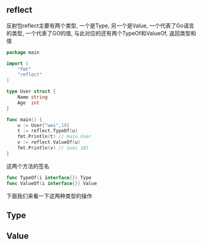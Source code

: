 ## reflect

反射包reflect主要有两个类型, 一个是Type, 另一个是Value, 一个代表了Go语言的类型, 一个代表了GO的值, 与此对应的还有两个TypeOf和ValueOf, 返回类型和值

```go
package main

import (
	"fmt"
	"reflect"
)

type User struct {
	Name string
	Age  int
}

func main() {
	u := User{"wei",18}
	t := reflect.TypeOf(u)
	fmt.Println(t) // main.User
	v := reflect.ValueOf(u)
	fmt.Println(v) // {wei 18}
}
```

这两个方法的签名

```go
func TypeOf(i interface{}) Type
func ValueOf(i interface{}) Value
```

下面我们来看一下这两种类型的操作

## Type

## Value